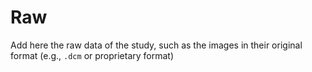 # Raw

Add here the raw data of the study, such as the images in their original format (e.g., `.dcm` or proprietary format)